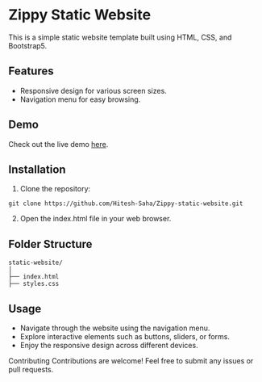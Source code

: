 # Zippy Static Website

This is a simple static website template built using HTML, CSS, and Bootstrap5.

## Features

- Responsive design for various screen sizes.
- Navigation menu for easy browsing.

## Demo

Check out the live demo [here](deployed-url-goes-here).

## Installation

1. Clone the repository:

```
git clone https://github.com/Hitesh-Saha/Zippy-static-website.git
```

2. Open the index.html file in your web browser.

## Folder Structure

```
static-website/
│
├── index.html
├── styles.css
```

## Usage
* Navigate through the website using the navigation menu.
* Explore interactive elements such as buttons, sliders, or forms.
* Enjoy the responsive design across different devices.

Contributing
Contributions are welcome! Feel free to submit any issues or pull requests.

